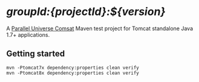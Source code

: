 # *${groupId}:${projectId}:${version}*

A [Parallel Universe Comsat](http://www.paralleluniverse.co/comsat/) Maven test project for Tomcat standalone Java 1.7+ applications.

## Getting started

```
mvn -Ptomcat7x dependency:properties clean verify
mvn -Ptomcat8x dependency:properties clean verify
```